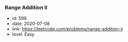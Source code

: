 ### Range Addition II

* id: 598
* date: 2020-07-08
* link: https://leetcode.com/problems/range-addition-ii
* level: Easy
